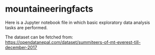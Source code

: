 # mountaineeringfacts

Here is a Jupyter notebook file in which basic exploratory data analysis tasks are performed.

The dataset can be fetched from: https://opendatanepal.com/dataset/summiteers-of-mt-everest-till-december-2017
